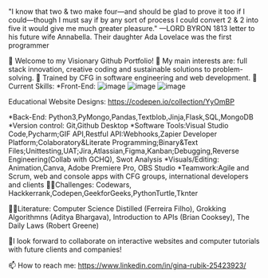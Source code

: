 "I know that two & two make four—and should be glad to prove it too if I could—though I must say if by any sort of process I could convert 2 & 2 into five it would give me much greater pleasure." —LORD BYRON 1813 letter to his future wife Annabella. Their daughter Ada Lovelace was the first programmer

👋 Welcome to my Visionary Github Portfolio!
👀 My main interests are: full stack innovation, creative coding and sustainable solutions to problem-solving.
🌱 Trained by CFG in software engineering and web development.
🌈Current Skills: *Front-End: 
![image](https://github.com/ginarubik/Skills_Portfolio/assets/139076532/7df4e4f1-b074-4a69-9182-8131ffa83e6f)
![image](https://github.com/ginarubik/Skills_Portfolio/assets/139076532/dd4cc9bc-be23-4d16-864f-bc9c1236d171)
![image](https://github.com/ginarubik/Skills_Portfolio/assets/139076532/386c4d52-0fdd-4e38-bd8f-389bf0858140)

Educational Website Designs: https://codepen.io/collection/YyOmBP 

*Back-End: Python3,PyMongo,Pandas,Textblob,Jinja,Flask,SQL,MongoDB *Version control: Git,Github Desktop *Software Tools:Visual Studio Code,Pycharm;GIF API,Restful API:Webhooks,Zapier Developer Platform;Colaboratory&Literate Programming;Binary&Text Files;Unittesting,UAT;Jira,Atlassian,Figma,Kanban;Debugging,Reverse Engineering(Collab with GCHQ), Swot Analysis
*Visuals/Editing: Animation,Canva, Adobe Premiere Pro, OBS Studio
*Teamwork:Agile and Scrum, web and console apps with CFG groups, international developers and clients
🏃‍♀️Challenges: Codewars, Hackkerrank,Codepen,GeekforGeeks,PythonTurtle,Tknter 

👩‍💻Literature: Computer Science Distilled (Ferreira Filho), Grokking Algorithmns (Aditya Bhargava), Introduction to APIs (Brian Cooksey), The Daily Laws (Robert Greene)

📸I look forward to collaborate on interactive websites and computer tutorials with future clients and companies!

📫 How to reach me: https://www.linkedin.com/in/gina-rubik-25423923/


